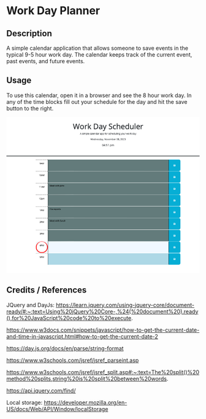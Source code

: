 # Work Day Planner

## Description

A simple calendar application that allows someone to save events in the typical 9-5 hour work day.
The calendar keeps track of the current event, past events, and future events.


## Usage

To use this calendar, open it in a browser and see the 8 hour work day. In any of the time blocks fill out your schedule for the day and hit the save button to the right.

![image of site](assets/images/planner.png)

## Credits / References

JQuery and DayJs:
https://learn.jquery.com/using-jquery-core/document-ready/#:~:text=Using%20jQuery%20Core-,%24(%20document%20).ready(),for%20JavaScript%20code%20to%20execute.

https://www.w3docs.com/snippets/javascript/how-to-get-the-current-date-and-time-in-javascript.html#how-to-get-the-current-date-2

https://day.js.org/docs/en/parse/string-format

https://www.w3schools.com/jsref/jsref_parseint.asp

https://www.w3schools.com/jsref/jsref_split.asp#:~:text=The%20split()%20method%20splits,string%20is%20split%20between%20words.

https://api.jquery.com/find/

Local storage:
https://developer.mozilla.org/en-US/docs/Web/API/Window/localStorage